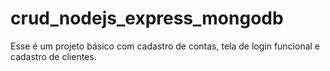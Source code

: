 # crud_nodejs_express_mongodb
Esse é um projeto básico com cadastro de contas, tela de login funcional e cadastro de clientes.
